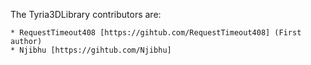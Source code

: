 The Tyria3DLibrary contributors are:

    * RequestTimeout408 [https://gihtub.com/RequestTimeout408] (First author)
    * Njibhu [https://gihtub.com/Njibhu]